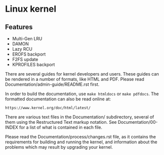Linux kernel
============

## Features

- Multi-Gen LRU
- DAMON
- Lazy RCU
- EROFS backport
- F2FS update
- KPROFILES backport

There are several guides for kernel developers and users. These guides can
be rendered in a number of formats, like HTML and PDF. Please read
Documentation/admin-guide/README.rst first.

In order to build the documentation, use ``make htmldocs`` or
``make pdfdocs``.  The formatted documentation can also be read online at:

    https://www.kernel.org/doc/html/latest/

There are various text files in the Documentation/ subdirectory,
several of them using the Restructured Text markup notation.
See Documentation/00-INDEX for a list of what is contained in each file.

Please read the Documentation/process/changes.rst file, as it contains the
requirements for building and running the kernel, and information about
the problems which may result by upgrading your kernel.
